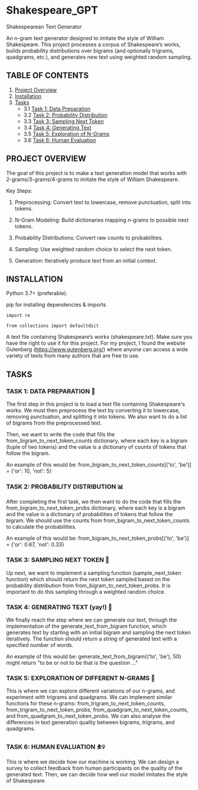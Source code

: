 # Shakespeare_GPT 
Shakespearean Text Generator

An n-gram text generator designed to imitate the style of William Shakespeare. This project processes a corpus of Shakespeare’s works, builds probability distributions over bigrams (and optionally trigrams, quadgrams, etc.), and generates new text using weighted random sampling.

## TABLE OF CONTENTS 
1. [Project Overview](#project-overview)
2. [Installation](#installation)
3. [Tasks](#tasks)
   - 3.1 [Task 1: Data Preparation](#task-1-data-preparation-📝)
   - 3.2 [Task 2: Probability Distribution](#task-2-probability-distribution-📊)
   - 3.3 [Task 3: Sampling Next Token](#task-3-sampling-next-token-🎯)
   - 3.4 [Task 4: Generating Text](#task-4-generating-text-yay-🪩)
   - 3.5 [Task 5: Exploration of N-Grams](#task-5-exploration-of-different-n-grams-🚂)
   - 3.6 [Task 6: Human Evaluation](#task-6-human-evaluation-⛹️‍♀️)


## PROJECT OVERVIEW
The goal of this project is to make a text generation model that works with 2-grams/3-grams/4-grams to imitate the style of William Shakespeare. 

Key Steps:

1. Preprocessing: Convert text to lowercase, remove punctuation, split into tokens.

2. N-Gram Modeling: Build dictionaries mapping n-grams to possible next tokens.

3. Probability Distributions: Convert raw counts to probabilities.

4. Sampling: Use weighted random choice to select the next token.

5. Generation: Iteratively produce text from an initial context.

## INSTALLATION
Python 3.7+ (preferable).

pip for installing dependencies & imports

   `import re`

   `from collections import defaultdict`

A text file containing Shakespeare’s works (shakespeare.txt). Make sure you have the right to use it for this project. For my project, I found the website Gutenberg (https://www.gutenberg.org/) where anyone can access a wide variety of texts from many authors that are free to use.

## TASKS
### TASK 1: DATA PREPARATION 📝
The first step in this project is to load a text file containing Shakespeare's works. We must then preprocess the text by converting it to lowercase, removing punctuation, and splitting it into tokens. We also want to do a list of bigrams from the preprocessed text.

Then, we want to write the code that fills the from_bigram_to_next_token_counts dictionary, where each key is a bigram (tuple of two tokens) and the value is a dictionary of counts of tokens that follow the bigram. 

An example of this would be: from_bigram_to_next_token_counts[('to', 'be')] = {'or': 10, 'not': 5}

### TASK 2: PROBABILITY DISTRIBUTION 📊
After completing the first task, we then want to do the code that fills the from_bigram_to_next_token_probs dictionary, where each key is a bigram and the value is a dictionary of probabilities of tokens that follow the bigram. We should use the counts from from_bigram_to_next_token_counts to calculate the probabilities. 

An example of this would be: from_bigram_to_next_token_probs[('to', 'be')] = {'or': 0.67, 'not': 0.33}

### TASK 3: SAMPLING NEXT TOKEN 🎯
Up next, we want to implement a sampling function (sample_next_token function) which should return the next token sampled based on the probability distribution from from_bigram_to_next_token_probs. It is important to do this sampling through a weighted random choice.

### TASK 4: GENERATING TEXT (yay!) 🪩
We finally reach the step where we can generate our text, through the implementation of the generate_text_from_bigram function, which generates text by starting with an initial bigram and sampling the next token iteratively. The function should return a string of generated text with a specified number of words. 

An example of this would be: generate_text_from_bigram(('to', 'be'), 50) might return "to be or not to be that is the question ..."

### TASK 5: EXPLORATION OF DIFFERENT N-GRAMS 🚂 
This is where we can explore different variations of our n-grams, and experiment with trigrams and quadgrams. We can 
implement similar functions for these n-grams: from_trigram_to_next_token_counts, from_trigram_to_next_token_probs, from_quadgram_to_next_token_counts, and from_quadgram_to_next_token_probs. We can also analyse the differences in text generation quality between bigrams, trigrams, and quadgrams.

### TASK 6: HUMAN EVALUATION ⛹️‍♀️
This is where we decide how our machine is working. We can design a survey to collect feedback from human participants on the quality of the generated text. Then, we can decide how well our model imitates the style of Shakespeare.

